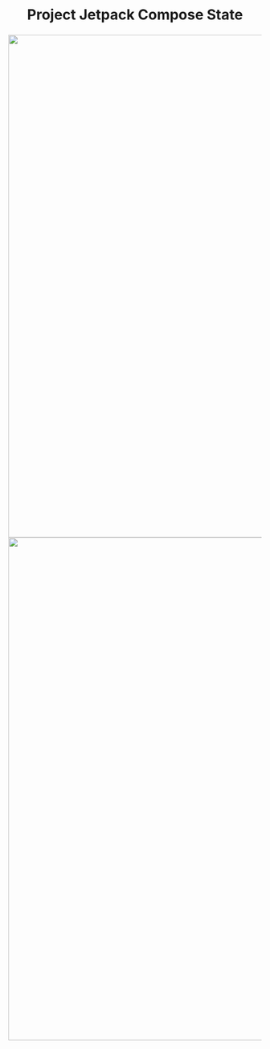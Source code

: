 <h1 align="center">Project Jetpack Compose State</h1>

###

<img align="left" height="1000" src="https://cdn.discordapp.com/attachments/914572071114264659/1148967919712215120/Imagem_do_WhatsApp_de_2023-09-06_as_10.06.01.jpg"  />

###

<img align="right" height="1000" src="https://cdn.discordapp.com/attachments/914572071114264659/1148967961072238642/Imagem_do_WhatsApp_de_2023-09-06_as_10.05.55.jpg"  />

###

